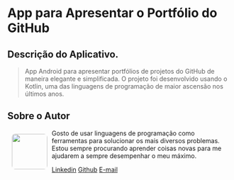 # App para Apresentar o Portfólio do GitHub



## Descrição do Aplicativo.
> App Android para apresentar portfólios de projetos do GitHub de maneira elegante e simplificada. O projeto foi desenvolvido usando o Kotlin, uma 
das linguagens de programação de maior ascensão nos últimos anos.

## Sobre o Autor
<img align="left" width="80" height="80" margin-right="150px" style="border-radius: 10%; margin: 10px" src="https://avatars.githubusercontent.com/u/35543003?v=4">

Gosto de usar linguagens de programação como ferramentas para solucionar os mais diversos problemas. Estou sempre procurando aprender coisas novas para me ajudarem a sempre desempenhar o meu máximo.

[Linkedin](https://www.linkedin.com/in/matheus-sanches-55336b60/) [Github](https://github.com/Monoclinico) [E-mail](mailto:matheussanchesleme@outlook.com)